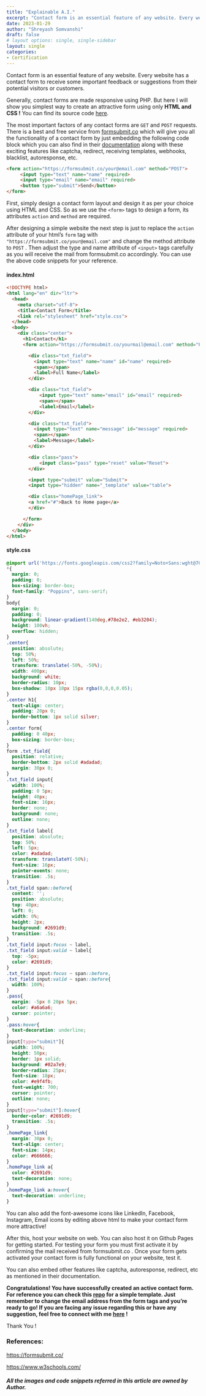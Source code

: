 ```yaml
---
title: "Explainable A.I."
excerpt: "Contact form is an essential feature of any website. Every website has a contact form to receive some important feedback or suggestions from their potential visitors or customers..."
date: 2023-01-29
author: "Shreyash Somvanshi"
draft: false
# layout options: single, single-sidebar
layout: single
categories:
- Certification
---
```


Contact form is an essential feature of any website. Every website has a contact form to receive some important feedback or suggestions from their potential visitors or customers.

Generally, contact forms are made responsive using PHP. But here I will show you simplest way to create an attractive form using only **HTML and CSS !** You can find its source code [here](https://github.com/ShreyashSomvanshi2/simple-contact-form).

The most important factors of any contact forms are `GET` and `POST` requests. There is a best and free service from [formsubmit.co](https://formsubmit.co/) which will give you all the functionality of a contact form by just embedding the following code block which you can also find in their [documentation](https://formsubmit.co/) along with these exciting features like captcha, redirect, receiving templates, webhooks, blacklist, autoresponse, etc.

```html
<form action="https://formsubmit.co/your@email.com" method="POST">
     <input type="text" name="name" required>
     <input type="email" name="email" required>
     <button type="submit">Send</button>
</form>
```

First, simply design a contact form layout and design it as per your choice using HTML and CSS. So as we use the `<form>` tags to design a form, its attributes `action` and `method` are required.

After designing a simple website the next step is just to replace the `action` attribute of your html’s `form` tag with `"https://formsubmit.co/your@email.com"` and change the method attribute to `POST` . Then adjust the type and name attribute of `<input>` tags carefully as you will receive the mail from formsubmit.co accordingly. You can use the above code snippets for your reference.

#### index.html
```html
<!DOCTYPE html>
<html lang="en" dir="ltr">
  <head>
    <meta charset="utf-8">
    <title>Contact Form</title>
    <link rel="stylesheet" href="style.css">
  </head>
  <body>
    <div class="center">
      <h1>Contact</h1>
      <form action="https://formsubmit.co/yourmail@email.com" method="POST">

        <div class="txt_field">
          <input type="text" name="name" id="name" required>
          <span></span>
          <label>Full Name</label>
        </div>

        <div class="txt_field">
            <input type="text" name="email" id="email" required>
            <span></span>
            <label>Email</label>
        </div>

        <div class="txt_field">
          <input type="text" name="message" id="message" required>
          <span></span>
          <label>Message</label>
        </div>

        <div class="pass">
            <input class="pass" type="reset" value="Reset">
        </div>

        <input type="submit" value="Submit">
        <input type="hidden" name="_template" value="table">

        <div class="homePage_link">
        <a href="#">Back to Home page</a>
        </div>

      </form>
    </div>
  </body>
</html>
```

#### style.css

```css
@import url('https://fonts.googleapis.com/css2?family=Noto+Sans:wght@700&family=Poppins:wght@400;500;600&display=swap');
*{
  margin: 0;
  padding: 0;
  box-sizing: border-box;
  font-family: "Poppins", sans-serif;
}
body{
  margin: 0;
  padding: 0;
  background: linear-gradient(140deg,#78e2e2, #eb3204);
  height: 100vh;
  overflow: hidden;
}
.center{
  position: absolute;
  top: 50%;
  left: 50%;
  transform: translate(-50%, -50%);
  width: 400px;
  background: white;
  border-radius: 10px;
  box-shadow: 10px 10px 15px rgba(0,0,0,0.05);
}
.center h1{
  text-align: center;
  padding: 20px 0;
  border-bottom: 1px solid silver;
}
.center form{
  padding: 0 40px;
  box-sizing: border-box;
}
form .txt_field{
  position: relative;
  border-bottom: 2px solid #adadad;
  margin: 30px 0;
}
.txt_field input{
  width: 100%;
  padding: 0 5px;
  height: 40px;
  font-size: 16px;
  border: none;
  background: none;
  outline: none;
}
.txt_field label{
  position: absolute;
  top: 50%;
  left: 5px;
  color: #adadad;
  transform: translateY(-50%);
  font-size: 16px;
  pointer-events: none;
  transition: .5s;
}
.txt_field span::before{
  content: '';
  position: absolute;
  top: 40px;
  left: 0;
  width: 0%;
  height: 2px;
  background: #2691d9;
  transition: .5s;
}
.txt_field input:focus ~ label,
.txt_field input:valid ~ label{
  top: -5px;
  color: #2691d9;
}
.txt_field input:focus ~ span::before,
.txt_field input:valid ~ span::before{
  width: 100%;
}
.pass{
  margin: -5px 0 20px 5px;
  color: #a6a6a6;
  cursor: pointer;
}
.pass:hover{
  text-decoration: underline;
}
input[type="submit"]{
  width: 100%;
  height: 50px;
  border: 1px solid;
  background: #02a7e9;
  border-radius: 25px;
  font-size: 18px;
  color: #e9f4fb;
  font-weight: 700;
  cursor: pointer;
  outline: none;
}
input[type="submit"]:hover{
  border-color: #2691d9;
  transition: .5s;
}
.homePage_link{
  margin: 30px 0;
  text-align: center;
  font-size: 14px;
  color: #666666;
}
.homePage_link a{
  color: #2691d9;
  text-decoration: none;
}
.homePage_link a:hover{
  text-decoration: underline;
}
```

You can also add the font-awesome icons like LinkedIn, Facebook, Instagram, Email icons by editing above html to make your contact form more attractive!

After this, host your website on web. You can also host it on Github Pages for getting started. For testing your form you must first activate it by confirming the mail received from formsubmit.co . Once your form gets activated your contact form is fully functional on your website, test it.

You can also embed other features like captcha, autoresponse, redirect, etc as mentioned in their documentation.

**Congratulations! You have successfully created an active contact form. For reference you can check this [repo](https://github.com/ShreyashSomvanshi2/simple-contact-form/blob/main/index.html) for a simple template. Just remember to change the email address from the form tags and you’re ready to go! If you are facing any issue regarding this or have any suggestion, feel free to connect with me [here](https://linkedin.com/in/shreyash-somvanshi-859893215) !**

Thank You !

### References:

https://formsubmit.co/

https://www.w3schools.com/

#### *All the images and code snippets referred in this article are owned by Author.*
